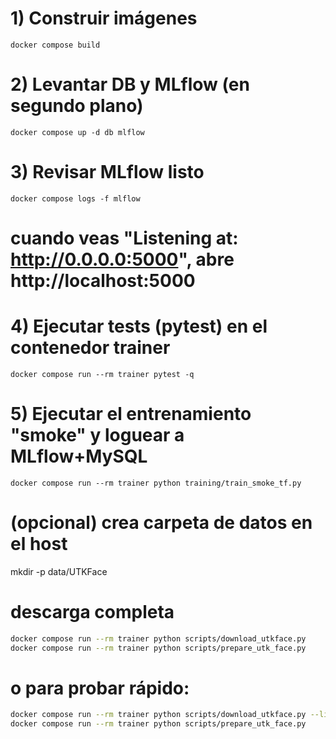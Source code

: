 # 1) Construir imágenes
`docker compose build`

# 2) Levantar DB y MLflow (en segundo plano)
`docker compose up -d db mlflow`

# 3) Revisar MLflow listo
`docker compose logs -f mlflow`
# cuando veas "Listening at: http://0.0.0.0:5000", abre http://localhost:5000

# 4) Ejecutar tests (pytest) en el contenedor trainer
`docker compose run --rm trainer pytest -q`

# 5) Ejecutar el entrenamiento "smoke" y loguear a MLflow+MySQL
`docker compose run --rm trainer python training/train_smoke_tf.py`

# (opcional) crea carpeta de datos en el host
mkdir -p data/UTKFace

# descarga completa
```bash
docker compose run --rm trainer python scripts/download_utkface.py
docker compose run --rm trainer python scripts/prepare_utk_face.py
```
# o para probar rápido:
```bash
docker compose run --rm trainer python scripts/download_utkface.py --limit 200
docker compose run --rm trainer python scripts/prepare_utk_face.py
```